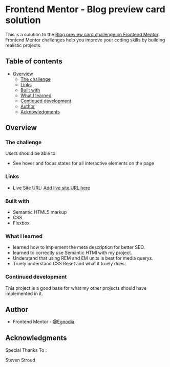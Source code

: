 # Frontend Mentor - Blog preview card solution

This is a solution to the [Blog preview card challenge on Frontend Mentor](https://www.frontendmentor.io/challenges/blog-preview-card-ckPaj01IcS). Frontend Mentor challenges help you improve your coding skills by building realistic projects. 

## Table of contents

- [Overview](#overview)
  - [The challenge](#the-challenge)
  - [Links](#links)
  - [Built with](#built-with)
  - [What I learned](#what-i-learned)
  - [Continued development](#continued-development)
  - [Author](#author)
  - [Acknowledgments](#acknowledgments)


## Overview

### The challenge

Users should be able to:

- See hover and focus states for all interactive elements on the page


### Links

- Live Site URL: [Add live site URL here](https://your-live-site-url.com)


### Built with

- Semantic HTML5 markup
- CSS 
- Flexbox


### What I learned

- learned how to implement the meta description for better SEO.
- learned to correctly use Semantic HTMl with my project.
- Understand that using REM and EM units is best for media querys.
- Truely understand CSS Reset and what it truely does.

### Continued development

This project is a good base for what my other projects should have implemented in it.


## Author
- Frontend Mentor - [@Egnodia](https://www.frontendmentor.io/profile/Egnodia)


## Acknowledgments

Special Thanks To :

Steven Stroud 

